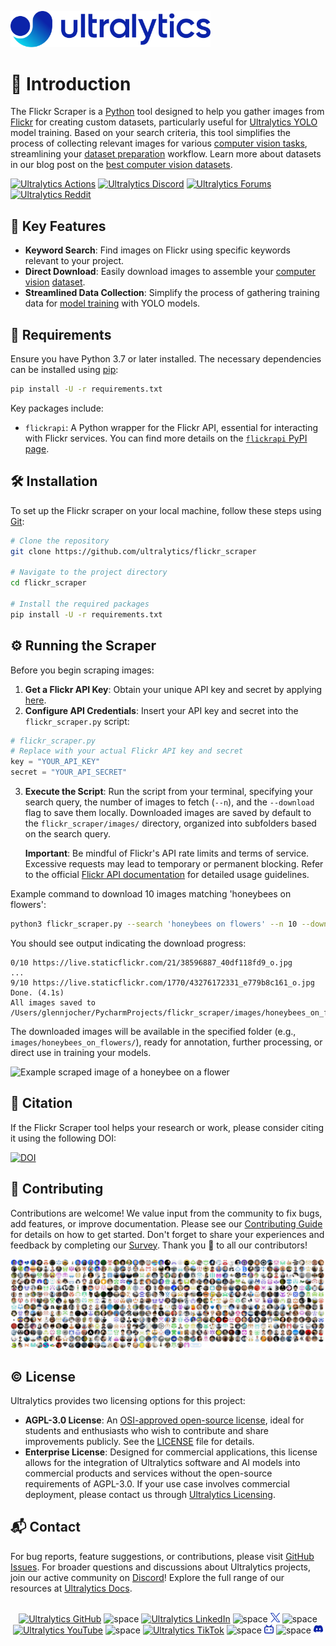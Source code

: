 <a href="https://www.ultralytics.com/"><img src="https://raw.githubusercontent.com/ultralytics/assets/main/logo/Ultralytics_Logotype_Original.svg" width="320" alt="Ultralytics logo"></a>

# 🚀 Introduction

The Flickr Scraper is a [Python](https://www.python.org/) tool designed to help you gather images from [Flickr](https://www.flickr.com/) for creating custom datasets, particularly useful for [Ultralytics YOLO](https://docs.ultralytics.com/models/yolo11/) model training. Based on your search criteria, this tool simplifies the process of collecting relevant images for various [computer vision tasks](https://docs.ultralytics.com/tasks/), streamlining your [dataset preparation](https://docs.ultralytics.com/guides/data-collection-and-annotation/) workflow. Learn more about datasets in our blog post on the [best computer vision datasets](https://www.ultralytics.com/blog/exploring-the-best-computer-vision-datasets-in-2025).

[![Ultralytics Actions](https://github.com/ultralytics/flickr_scraper/actions/workflows/format.yml/badge.svg)](https://github.com/ultralytics/flickr_scraper/actions/workflows/format.yml)
[![Ultralytics Discord](https://img.shields.io/discord/1089800235347353640?logo=discord&logoColor=white&label=Discord&color=blue)](https://discord.com/invite/ultralytics)
[![Ultralytics Forums](https://img.shields.io/discourse/users?server=https%3A%2F%2Fcommunity.ultralytics.com&logo=discourse&label=Forums&color=blue)](https://community.ultralytics.com/)
[![Ultralytics Reddit](https://img.shields.io/reddit/subreddit-subscribers/ultralytics?style=flat&logo=reddit&logoColor=white&label=Reddit&color=blue)](https://reddit.com/r/ultralytics)

## 🌟 Key Features

- **Keyword Search**: Find images on Flickr using specific keywords relevant to your project.
- **Direct Download**: Easily download images to assemble your [computer vision](https://www.ultralytics.com/glossary/computer-vision-cv) [dataset](https://www.ultralytics.com/glossary/benchmark-dataset).
- **Streamlined Data Collection**: Simplify the process of gathering training data for [model training](https://docs.ultralytics.com/modes/train/) with YOLO models.

## 🔧 Requirements

Ensure you have Python 3.7 or later installed. The necessary dependencies can be installed using [pip](https://pip.pypa.io/en/stable/):

```bash
pip install -U -r requirements.txt
```

Key packages include:

- `flickrapi`: A Python wrapper for the Flickr API, essential for interacting with Flickr services. You can find more details on the [`flickrapi` PyPI page](https://pypi.org/project/flickrapi/).

## 🛠️ Installation

To set up the Flickr scraper on your local machine, follow these steps using [Git](https://git-scm.com/):

```bash
# Clone the repository
git clone https://github.com/ultralytics/flickr_scraper

# Navigate to the project directory
cd flickr_scraper

# Install the required packages
pip install -U -r requirements.txt
```

## ⚙️ Running the Scraper

Before you begin scraping images:

1.  **Get a Flickr API Key**: Obtain your unique API key and secret by applying [here](https://www.flickr.com/services/apps/create/apply).
2.  **Configure API Credentials**: Insert your API key and secret into the `flickr_scraper.py` script:

```python
# flickr_scraper.py
# Replace with your actual Flickr API key and secret
key = "YOUR_API_KEY"
secret = "YOUR_API_SECRET"
```

3.  **Execute the Script**: Run the script from your terminal, specifying your search query, the number of images to fetch (`--n`), and the `--download` flag to save them locally. Downloaded images are saved by default to the `flickr_scraper/images/` directory, organized into subfolders based on the search query.

    **Important**: Be mindful of Flickr's API rate limits and terms of service. Excessive requests may lead to temporary or permanent blocking. Refer to the official [Flickr API documentation](https://www.flickr.com/services/developer/api/) for detailed usage guidelines.

Example command to download 10 images matching 'honeybees on flowers':

```bash
python3 flickr_scraper.py --search 'honeybees on flowers' --n 10 --download
```

You should see output indicating the download progress:

```plaintext
0/10 https://live.staticflickr.com/21/38596887_40df118fd9_o.jpg
...
9/10 https://live.staticflickr.com/1770/43276172331_e779b8c161_o.jpg
Done. (4.1s)
All images saved to /Users/glennjocher/PycharmProjects/flickr_scraper/images/honeybees_on_flowers/
```

The downloaded images will be available in the specified folder (e.g., `images/honeybees_on_flowers/`), ready for annotation, further processing, or direct use in training your models.

<img src="https://user-images.githubusercontent.com/26833433/75074332-4792c600-54b0-11ea-8c98-22acf58ba8e7.jpg" width="600" alt="Example scraped image of a honeybee on a flower">

## 📜 Citation

If the Flickr Scraper tool helps your research or work, please consider citing it using the following DOI:

[![DOI](https://zenodo.org/badge/242235660.svg)](https://zenodo.org/badge/latestdoi/242235660)

## 🤝 Contributing

Contributions are welcome! We value input from the community to fix bugs, add features, or improve documentation. Please see our [Contributing Guide](https://docs.ultralytics.com/help/contributing/) for details on how to get started. Don't forget to share your experiences and feedback by completing our [Survey](https://www.ultralytics.com/survey?utm_source=github&utm_medium=social&utm_campaign=Survey). Thank you 🙏 to all our contributors!

[![Ultralytics open-source contributors](https://raw.githubusercontent.com/ultralytics/assets/main/im/image-contributors.png)](https://github.com/ultralytics/ultralytics/graphs/contributors)

## ©️ License

Ultralytics provides two licensing options for this project:

- **AGPL-3.0 License**: An [OSI-approved open-source license](https://opensource.org/license/agpl-v3), ideal for students and enthusiasts who wish to contribute and share improvements publicly. See the [LICENSE](https://github.com/ultralytics/flickr_scraper/blob/main/LICENSE) file for details.
- **Enterprise License**: Designed for commercial applications, this license allows for the integration of Ultralytics software and AI models into commercial products and services without the open-source requirements of AGPL-3.0. If your use case involves commercial deployment, please contact us through [Ultralytics Licensing](https://www.ultralytics.com/license).

## 📬 Contact

For bug reports, feature suggestions, or contributions, please visit [GitHub Issues](https://github.com/ultralytics/flickr_scraper/issues). For broader questions and discussions about Ultralytics projects, join our active community on [Discord](https://discord.com/invite/ultralytics)! Explore the full range of our resources at [Ultralytics Docs](https://docs.ultralytics.com/).

<br>
<div align="center">
  <a href="https://github.com/ultralytics"><img src="https://github.com/ultralytics/assets/raw/main/social/logo-social-github.png" width="3%" alt="Ultralytics GitHub"></a>
  <img src="https://github.com/ultralytics/assets/raw/main/social/logo-transparent.png" width="3%" alt="space">
  <a href="https://www.linkedin.com/company/ultralytics/"><img src="https://github.com/ultralytics/assets/raw/main/social/logo-social-linkedin.png" width="3%" alt="Ultralytics LinkedIn"></a>
  <img src="https://github.com/ultralytics/assets/raw/main/social/logo-transparent.png" width="3%" alt="space">
  <a href="https://twitter.com/ultralytics"><img src="https://github.com/ultralytics/assets/raw/main/social/logo-social-twitter.png" width="3%" alt="Ultralytics Twitter"></a>
  <img src="https://github.com/ultralytics/assets/raw/main/social/logo-transparent.png" width="3%" alt="space">
  <a href="https://youtube.com/ultralytics?sub_confirmation=1"><img src="https://github.com/ultralytics/assets/raw/main/social/logo-social-youtube.png" width="3%" alt="Ultralytics YouTube"></a>
  <img src="https://github.com/ultralytics/assets/raw/main/social/logo-transparent.png" width="3%" alt="space">
  <a href="https://www.tiktok.com/@ultralytics"><img src="https://github.com/ultralytics/assets/raw/main/social/logo-social-tiktok.png" width="3%" alt="Ultralytics TikTok"></a>
  <img src="https://github.com/ultralytics/assets/raw/main/social/logo-transparent.png" width="3%" alt="space">
  <a href="https://ultralytics.com/bilibili"><img src="https://github.com/ultralytics/assets/raw/main/social/logo-social-bilibili.png" width="3%" alt="Ultralytics BiliBili"></a>
  <img src="https://github.com/ultralytics/assets/raw/main/social/logo-transparent.png" width="3%" alt="space">
  <a href="https://discord.com/invite/ultralytics"><img src="https://github.com/ultralytics/assets/raw/main/social/logo-social-discord.png" width="3%" alt="Ultralytics Discord"></a>
</div>
